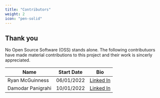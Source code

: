 ```yaml
---
title: "Contributors"
weight: 2
icon: "pen-solid"
---
```


<!---
 Copyright 2022 Google LLC

 Licensed under the Apache License, Version 2.0 (the "License");
 you may not use this file except in compliance with the License.
 You may obtain a copy of the License at

     http://www.apache.org/licenses/LICENSE-2.0

 Unless required by applicable law or agreed to in writing, software
 distributed under the License is distributed on an "AS IS" BASIS,
 WITHOUT WARRANTIES OR CONDITIONS OF ANY KIND, either express or implied.
 See the License for the specific language governing permissions and
 limitations under the License.
--->

## Thank you

No Open Source Software (OSS) stands alone. The following contributuors have made material
contributions to this project and their work is sincerly appreciated.

<!-- Please keep list in alphabetic order, Name or nickname as a link to your profile, Start Date (MM/dd/YYYY) -->

| Name              | Start Date | Bio                                                   |
|-------------------|------------|-------------------------------------------------------|
| Ryan McGuinness   | 06/01/2022 | [Linked In](https://www.linkedin.com/in/rmcguinness/) |
| Damodar Panigrahi | 10/01/2022 | [Linked In](https://www.linkedin.com/in/damodarp/)    |
